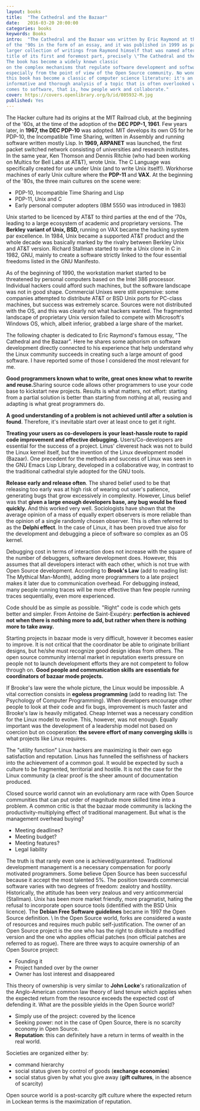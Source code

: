 ```yaml
---
layout: books 
title:  "The Cathedral and the Bazaar"
date:   2016-03-20 20:00:00
categories: books
keywords: Books
intro:  "The Cathedral and the Bazaar was written by Eric Raymond at the end 
of the '90s in the form of an essay, and it was published in 1999 as part of a 
larger collection of writings from Raymond himself that was named after the 
title of its first and foremost part, precisely \"The Cathedral and the Bazaar\". 
The book has become a widely known classic 
on the complex mechanisms that regulate software development and software engineering, 
especially from the point of view of the Open Source community. No wonder why 
this book has become a classic of computer science literature: it's an extremely 
informative and thorough analysis of a topic that is often overlooked when it 
comes to software, that is, how people work and collaborate."
cover: https://covers.openlibrary.org/b/id/805932-M.jpg
published: Yes
---
```


The Hacker culture had its origins at the MIT Railroad club, at the beginning of the
'60s, at the time of the adoption of the <b>DEC PDP-1, 1961</b>. Few years later,
in <b>1967, the DEC PDP-10</b> was adopted. MIT develops its own OS for he PDP-10,
the Incompatible Time Sharing, written in Assembly and running software written mostly
Lisp. In <b>1969, ARPANET</b> was
launched, the first packet switched network consisting of  universities and research institutes.
In the same year, Ken Thomson and Dennis Ritchie (who had been working on Multics for
Bell Labs at AT&T), wrote Unix. The C Language was specifically created for use under Unix
(and to write Unix itself!). Workhorse machines of early Unix culture where the <b>PDP-11</b>
and <b>VAX</b>. At the beginning of the '80s, the three main cultures on the scene were:
 
 * PDP-10, Incompatible Time Sharing and Lisp
 * PDP-11, Unix and C
 * Early personal computer adopters (IBM 5550 was introduced in 1983)

Unix started to be licenced by AT&T to third parties at the end of the '70s, leading
to a large ecosystem of academic and proprietary versions. The <b>Berkley variant of Unix, BSD, </b> 
running on VAX became the hacking system par excellence. In 1984, Unix became 
a supported AT&T product and the whole decade was basically marked by the rivalry 
between Berkley Unix and AT&T version. Richard Stallman started to write a Unix 
clone in C in 1982, GNU, mainly to create a software strictly linked to the
four essential freedoms listed in the GNU Manifesto.   

As of the beginning of 1990, the workstation market started to be threatened by personal 
computers based on the Intel 386 processor. Individual hackers could afford such 
machines, but the software landscape was not in good shape. Commercial Unixes were still expensive: some
companies attempted to distribute AT&T or BSD Unix ports for PC-class machines, but 
success was extremely scarce. Sources were not distributed with the OS, and this
was clearly not what hackers wanted. The fragmented landscape of proprietary Unix
version failed to compete with Microsoft's Windows OS, which, albeit inferior,
grabbed a large share of the market.

The following chapter is dedicated to Eric Raymond's famous essay, "The Cathedral
and the Bazaar". Here he shares some aphorism on software development directly connected
to his experience that help understand why the Linux community succeeds in creating 
such a large amount of good software. I have reported some of those I considered 
the most relevant for me.


<b> Good programmers known what to write, great ones know what to rewrite and
reuse.</b>Sharing source code allows other programmers to use your code base to
kickstart new projects. Results is what matters, not effort: starting from a partial
solution is better than starting from nothing at all, reusing and adapting is what
great programmers do.

<b> A good understanding of a problem is not achieved until after a solution is found</b>.
Therefore, it's inevitable start over at least once to get it right.

<b>Treating your users as co-developers is your least-hassle route to rapid code improvement
and effective debugging.</b> Users/Co-developers are essential for the success of
a project. Linus' cleverest hack was not to build the Linux kernel itself, but the
invention of the Linux development model (Bazaar). One precedent for the methods and
success of Linux was seen in the GNU Emacs Lisp Library, developed in a collaborative
way, in contrast to the traditional cathedral style adopted for the GNU tools.

<b>Release early and release often</b>. The shared belief used to be that releasing
too early was at high risk of wearing out user's patience, generating bugs that
grow excessively in complexity. However, Linus belief was that <b>given a large
enough developers base, any bug would be fixed quickly.</b> And this worked very well.
Sociologists have shown that the average opinion of a mass of equally expert observers is more reliable than
the opinion of a single randomly chosen observer. This is often referred to as the 
<b>Delphi effect</b>. In the case of Linux, it has been proved true also for the 
development and debugging a piece of software so complex as an OS kernel. 

Debugging cost in terms of interaction does not increase
with the square of the number of debuggers, software development does. However,
this assumes that all developers interact with each other, which is not true with
Open Source development. According to <b>Brook's Law</b> (add to reading list: The Mythical Man-Month), 
adding more programmers to a late project makes it later due to communication overhead. For debugging 
instead, many people running traces will be more effective than few people running 
traces sequentially, even more experienced.

Code should be as simple as possible. "Right" code is code which gets better
and simpler. From Antoine de Saint-Exupéry: <b>perfection is achieved not when there is nothing 
more to add, but rather when there is nothing more to take away.</b>

Starting projects in bazaar mode is very difficult, however it becomes easier to
improve. It is not critical that the coordinator be able to originate brilliant designs,
but he/she must recognize good design ideas from others. The open source community
internal market in reputation exerts pressure on people not to launch development
efforts they are not competent to follow through on. <b>Good people and communication
skills are essentials for coordinators of bazaar mode projects.</b>

If Brooke's law were the whole picture, the Linux would be impossible. A vital
correction consists in <b>egoless programming</b> (add to reading list: The Psychology of
Computer Programming). When developers encourage other people to look at their code
and fix bugs, improvement is much faster and Brooke's law is heavily mitigated.
Cheap Internet was a necessary condition for the Linux model to evolve. This,
however, was not enough. Equally important was the development of a leadership 
model not based on coercion but on cooperation: <b>the severe effort of many
converging skills</b> is what projects like Linux requires.  

The "utility function" Linux hackers are maximizing is their own ego satisfaction
and reputation. Linus has funnelled the selfishness of hackers into the achievement
of a common goal. It would be expected by such a culture to be fragmented,
territorial and hostile. It is not the case for the Linux community (a clear proof
is the sheer amount of documentation produced.

Closed source world cannot win an evolutionary arm race with Open Source communities
that can put order of magnitude more skilled time into a problem. A common
critic is that the bazaar mode community is lacking the productivity-multiplying effect
of traditional management. But what is the management overhead buying?
  
  * Meeting deadlines?
  * Meeting budget?
  * Meeting features?
  * Legal liability

The truth is that rarely even one is achieved/guaranteed. Traditional development
management is a necessary compensation for poorly motivated programmers. Some
believe Open Source has been successful because it accept the most talented 5%.
The position towards commercial software varies with two degrees of freedom:
zealotry and hostility. Historically, the attitude has been very zealous and very
anticommercial (Stallman). Unix has been more market friendly, more pragmatist,
hating the refusal to incorporate open source tools (identified with the BSD
Unix licence). The <b>Debian Free Software guidelines</b> became in 1997 the 
Open Source definition.
\\
In the Open Source world, forks are considered a waste of resources and requires
much public self-justification. The owner of an Open Source project is the one
who has the right to distribute a modified version and the one who applies
official patches (non official patches are referred to as rogue). There are
three  ways to acquire ownership of an Open Source project:

 * Founding it
 * Project handed over by the owner
 * Owner has lost interest and disappeared

This theory of ownership is very similar to <b>John Locke</b>'s rationalization of the
Anglo-American common law theory of land tenure which applies when the expected return
from the resource exceeds the expected cost of defending it. What are the possible
yields in the Open Source world?

 * Simply use of the project: covered by the licence
 * Seeking power: not in the case of Open Source, there is no scarcity economy in
 Open Source.
 * <b>Reputation</b>: this can definitely have a return in terms of wealth in the real
    world.

Societies are organized either by:

 * command hierarchy 
 * social status given by control of goods (<b>exchange economies</b>)
 * social status given by what you give away (<b>gift cultures</b>, in the absence
 of scarcity)


Open source world is a post-scarcity gift culture where the expected return
in Lockean terms is the maximization of reputation.
